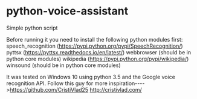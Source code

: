 # python-voice-assistant
Simple python script

Before running it you need to install the following python modules first:
speech_recognition (https://pypi.python.org/pypi/SpeechRecognition/)
pyttsx (https://pyttsx.readthedocs.io/en/latest/)
webbrowser (should be in python core modules)
wikipedia (https://pypi.python.org/pypi/wikipedia/)
winsound  (should be in python core modules)

It was tested on Windows 10 using python 3.5 and the Google voice recognition API. 
Follow this guy for more inspiration---->https://github.com/CristiVlad25 http://cristivlad.com/
